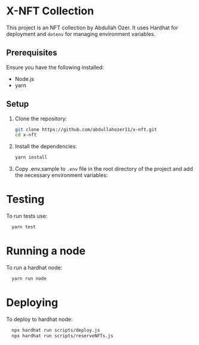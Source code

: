 # X-NFT Collection

This project is an NFT collection by Abdullah Ozer. It uses Hardhat for deployment and `dotenv` for managing environment variables.

## Prerequisites

Ensure you have the following installed:

- Node.js
- yarn

## Setup

1. Clone the repository:

    ```bash
    git clone https://github.com/abdullahozer11/x-nft.git
    cd x-nft
    ```

2. Install the dependencies:

    ```bash
    yarn install
    ```

3. Copy .env.sample to `.env` file in the root directory of the project and add the necessary environment variables:

# Testing

To run tests use:

```bash
  yarn test
```

# Running a node

To run a hardhat node:

```bash
  yarn run node
```

# Deploying

To deploy to hardhat node:

```bash
  npx hardhat run scripts/deploy.js
  npx hardhat run scripts/reserveNFTs.js
```
